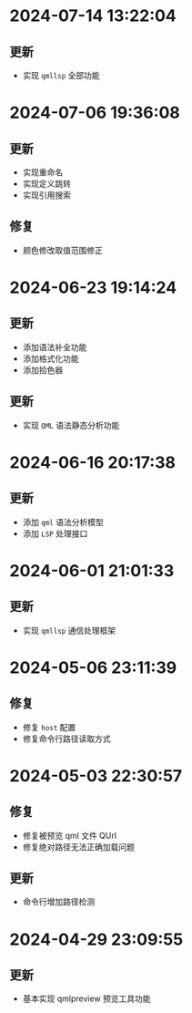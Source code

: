 # 2024-07-14 13:22:04

## 更新
- 实现 `qmllsp` 全部功能

# 2024-07-06 19:36:08
## 更新
- 实现重命名
- 实现定义跳转
- 实现引用搜索

## 修复
- 颜色修改取值范围修正

# 2024-06-23 19:14:24

## 更新
- 添加语法补全功能
- 添加格式化功能
- 添加拾色器

## 更新
- 实现 `QML` 语法静态分析功能

# 2024-06-16 20:17:38

## 更新
- 添加 `qml` 语法分析模型
- 添加 `LSP` 处理接口

# 2024-06-01 21:01:33

## 更新
- 实现 `qmllsp` 通信处理框架


# 2024-05-06 23:11:39

## 修复
- 修复 `host` 配置
- 修复命令行路径读取方式

# 2024-05-03 22:30:57

## 修复
- 修复被预览 qml 文件 QUrl 
- 修复绝对路径无法正确加载问题

## 更新
- 命令行增加路径检测

# 2024-04-29 23:09:55

## 更新
- 基本实现 qmlpreview 预览工具功能
